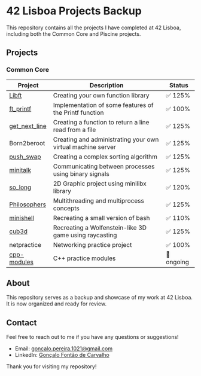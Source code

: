 # 42 Lisboa Projects Backup

This repository contains all the projects I have completed at 42 Lisboa, including both the Common Core and Piscine projects.

## Projects

### Common Core

| Project                                                                                     | Description                                                | Status       |
|---------------------------------------------------------------------------------------------|------------------------------------------------------------|--------------|
| [Libft](https://github.com/goncalo1021pt/42lisboa/tree/main/commoncore/libft)               | Creating your own function library                         | ✅ 125%      |
| [ft_printf](https://github.com/goncalo1021pt/42lisboa/tree/main/commoncore/ft_printf)       | Implementation of some features of the Printf function     | ✅ 100%      |
| [get_next_line](https://github.com/goncalo1021pt/42lisboa/tree/main/commoncore/get_next_line)| Creating a function to return a line read from a file      | ✅ 125%      |
| Born2beroot                                                                                 | Creating and administrating your own virtual machine server| ✅ 125%      |
| [push_swap](https://github.com/goncalo1021pt/42lisboa/tree/main/commoncore/push_swap)       | Creating a complex sorting algorithm                       | ✅ 125%      |
| [minitalk](https://github.com/goncalo1021pt/42lisboa/tree/main/commoncore/minitalk)         | Communicating between processes using binary signals       | ✅ 125%      |
| [so_long](https://github.com/goncalo1021pt/42lisboa/tree/main/commoncore/so_long)           | 2D Graphic project using minilibx library                  | ✅ 120%      |
| [Philosophers](https://github.com/goncalo1021pt/42lisboa/tree/main/commoncore/philosophers) | Multithreading and multiprocess concepts                   | ✅ 125%      |
| [minishell](https://github.com/goncalo1021pt/Minishell)                                     | Recreating a small version of bash                         | ✅ 110%      |
| [cub3d](https://github.com/goncalo1021pt/cub3d)                                             | Recreating a Wolfenstein-like 3D game using raycasting     | ✅ 125%      |
| netpractice                                                                                 | Networking practice project                                | ✅ 100%      |
| [cpp-modules](https://github.com/goncalo1021pt/42lisboa/tree/main/commoncore/cpp)           | C++ practice modules                                       | 🔄 ongoing   |
## About

This repository serves as a backup and showcase of my work at 42 Lisboa. It is now organized and ready for review.

## Contact

Feel free to reach out to me if you have any questions or suggestions!

- Email: goncalo.pereira.1021@gmail.com
- LinkedIn: [Gonçalo Fontão de Carvalho](https://www.linkedin.com/in/goncalo-fontão-de-carvalho-3a5080187/)

Thank you for visiting my repository!